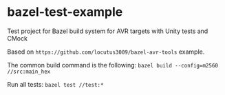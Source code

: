 # bazel-test-example
Test project for Bazel build system for AVR targets with Unity tests and CMock

Based on `https://github.com/locutus3009/bazel-avr-tools` example.

The common build command is the following:
`bazel build --config=m2560 //src:main_hex`

Run all tests:
`bazel test //test:*`

